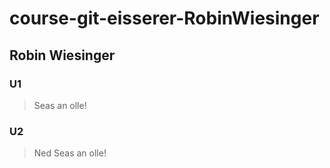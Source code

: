 # course-git-eisserer-RobinWiesinger
## Robin Wiesinger
### U1
>Seas an olle!
### U2
>Ned Seas an olle!
